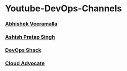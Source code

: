 # Youtube-DevOps-Channels

### [Abhishek Veeramalla](https://www.youtube.com/@AbhishekVeeramalla)
### [Ashish Pratap Singh](https://www.youtube.com/@ashishps_1/featured)
### [DevOps Shack](https://www.youtube.com/@devopsshack)
### [Cloud Advocate](https://www.youtube.com/@CloudAdvocate)

